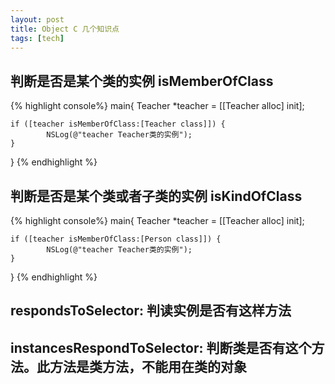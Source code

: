 ```yaml
---
layout: post
title: Object C 几个知识点
tags: [tech]
---
```


## 判断是否是某个类的实例 isMemberOfClass

{% highlight console%}
main{
	Teacher *teacher = [[Teacher alloc] init];

	if ([teacher isMemberOfClass:[Teacher class]]) {
			NSLog(@"teacher Teacher类的实例");
	}
}
{% endhighlight %}

## 判断是否是某个类或者子类的实例 isKindOfClass

{% highlight console%}
main{
	Teacher *teacher = [[Teacher alloc] init];

	if ([teacher isMemberOfClass:[Person class]]) {
			NSLog(@"teacher Teacher类的实例");
	}
}
{% endhighlight %}

## respondsToSelector: 判读实例是否有这样方法

## instancesRespondToSelector:  判断类是否有这个方法。此方法是类方法，不能用在类的对象
